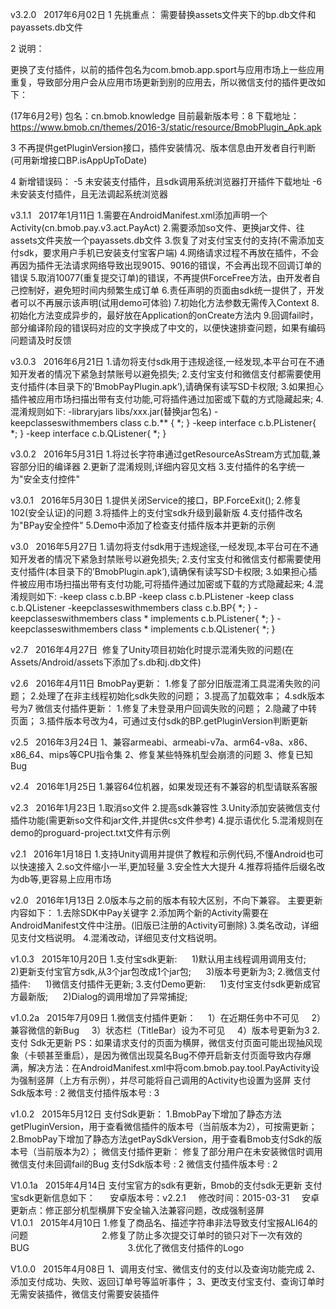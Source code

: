 v3.2.0   2017年6月02日
1 先挑重点：
需要替换assets文件夹下的bp.db文件和payassets.db文件

2 说明：

更换了支付插件，以前的插件包名为com.bmob.app.sport与应用市场上一些应用重复，导致部分用户会从应用市场更新到别的应用去，所以微信支付的插件更改如下：

(17年6月2号)
包名：cn.bmob.knowledge
目前最新版本号：8 
下载地址：https://www.bmob.cn/themes/2016-3/static/resource/BmobPlugin_Apk.apk 


3 不再提供getPluginVersion接口，插件安装情况、版本信息由开发者自行判断(可用新增接口BP.isAppUpToDate)

4 新增错误码：
-5 	未安装支付插件，且sdk调用系统浏览器打开插件下载地址
-6 	未安装支付插件，且无法调起系统浏览器

v3.1.1   2017年1月11日
1.需要在AndroidManifest.xml添加声明一个Activity(cn.bmob.pay.v3.act.PayAct)
2.需要添加so文件、更换jar文件、往assets文件夹放一个payassets.db文件
3.恢复了对支付宝支付的支持(不需添加支付sdk，要求用户手机已安装支付宝客户端)
4.网络请求过程不再放在插件，不会再因为插件无法请求网络导致出现9015、9016的错误，不会再出现不回调订单的错误
5.取消10077(重复提交订单)的错误，不再提供ForceFree方法，由开发者自己控制好，避免短时间内频繁生成订单
6.责任声明的页面由sdk统一提供了，开发者可以不再展示该声明(试用demo可体验)
7.初始化方法参数无需传入Context
8.初始化方法变成异步的，最好放在Application的onCreate方法内
9.回调fail时，部分编译阶段的错误码对应的文字换成了中文的，以便快速排查问题，如果有编码问题请及时反馈

v3.0.3   2016年6月21日
1.请勿将支付sdk用于违规途径,一经发现,本平台可在不通知开发者的情况下紧急封禁账号以避免损失;
2.支付宝支付和微信支付都需要使用支付插件(本目录下的’BmobPayPlugin.apk’),请确保有读写SD卡权限;
3.如果担心插件被应用市场扫描出带有支付功能,可将插件通过加密或下载的方式隐藏起来;
4.混淆规则如下:
-libraryjars libs/xxx.jar(替换jar包名)
-keepclasseswithmembers class c.b.** { *; }
-keep interface c.b.PListener{ *; }
-keep interface c.b.QListener{ *; }

v3.0.2   2016年5月31日
1.将过长字符串通过getResourceAsStream方式加载,兼容部分旧的编译器
2.更新了混淆规则,详细内容见文档
3.支付插件的名字统一为"安全支付控件"

v3.0.1   2016年5月30日
1.提供关闭Service的接口，BP.ForceExit();
2.修复102(安全认证)的问题
3.将插件上的支付宝sdk升级到最新版
4.支付插件改名为"BPay安全控件"
5.Demo中添加了检查支付插件版本并更新的示例

v3.0   2016年5月27日
1.请勿将支付sdk用于违规途径,一经发现,本平台可在不通知开发者的情况下紧急封禁账号以避免损失;
2.支付宝支付和微信支付都需要使用支付插件(本目录下的’BmobPlugin.apk’),请确保有读写SD卡权限;
3.如果担心插件被应用市场扫描出带有支付功能,可将插件通过加密或下载的方式隐藏起来;
4.混淆规则如下:
-keep class c.b.BP
-keep class c.b.PListener
-keep class c.b.QListener
-keepclasseswithmembers class c.b.BP{ *; }
-keepclasseswithmembers class * implements c.b.PListener{ *; }
-keepclasseswithmembers class * implements c.b.QListener{ *; }

v2.7   2016年4月27日
 修复了Unity项目初始化时提示混淆失败的问题(在Assets/Android/assets下添加了s.db和j.db文件)

v2.6   2016年4月11日
BmobPay更新：
1.修复了部分旧版混淆工具混淆失败的问题；
2.处理了在非主线程初始化sdk失败的问题；
3.提高了加载效率；
4.sdk版本号为7
微信支付插件更新：
1.修复了未登录用户回调失败的问题；
2.隐藏了中转页面；
3.插件版本号改为4，可通过支付sdk的BP.getPluginVersion判断更新

v2.5   2016年3月24日
1、兼容armeabi、armeabi-v7a、arm64-v8a、x86、x86_64、mips等CPU指令集 2、修复某些特殊机型会崩溃的问题 3、修复已知Bug 

v2.4   2016年1月25日
1.兼容64位机器，如果发现还有不兼容的机型请联系客服

v2.3   2016年1月23日
1.取消so文件
2.提高sdk兼容性
3.Unity添加安装微信支付插件功能(需更新so文件和jar文件,并提供cs文件参考)
4.提示语优化
5.混淆规则在demo的proguard-project.txt文件有示例

v2.1   2016年1月18日
1.支持Unity调用并提供了教程和示例代码,不懂Android也可以快速接入
2.so文件缩小一半,更加轻量
3.安全性大大提升
4.推荐将插件后缀名改为db等,更容易上应用市场

v2.0   2016年1月13日
2.0版本与之前的版本有较大区别，不向下兼容。
主要更新内容如下：
1.去除SDK中Pay关键字
2.添加两个新的Activity需要在AndroidManifest文件中注册。(旧版已注册的Activity可删除)
3.类名改动，详细见支付文档说明。
4.混淆改动，详细见支付文档说明。

v1.0.3   2015年10月20日
1.支付宝sdk更新:     
	1)默认用主线程调用调用支付;     
	2)更新支付宝官方sdk,从3个jar包改成1个jar包;     
	3)版本号更新为3; 
2.微信支付插件:     
	1)微信支付插件无更新; 
3.支付Demo更新:     
	1)支付宝支付sdk更新成官方最新版;     
	2)Dialog的调用增加了异常捕捉; 

v1.0.2a   2015年7月09日
1.微信支付插件更新：
    1）在近期任务中不可见
    2）兼容微信的新Bug
    3）状态栏（TitleBar）设为不可见
    4）版本号更新为3
2.支付 Sdk无更新
PS：如果请求支付的页面为横屏，微信支付页面可能出现抽风现象（卡顿甚至重启），是因为微信出现莫名Bug不停开启新支付页面导致内存爆满，解决方法：在AndroidManifest.xml中将com.bmob.pay.tool.PayActivity设为强制竖屏（上方有示例），并尽可能将自己调用的Activity也设置为竖屏
支付Sdk版本号 : 2
微信支付插件版本号 : 3

v1.0.2   2015年5月12日
支付Sdk更新： 
1.BmobPay下增加了静态方法getPluginVersion，用于查看微信插件的版本号（当前版本为2），可按需更新； 
2.BmobPay下增加了静态方法getPaySdkVersion，用于查看Bmob支付Sdk的版本号（当前版本为2）； 微信支付插件更新： 修复了部分用户在未安装微信时调用微信支付未回调fail的Bug 
支付Sdk版本号 : 2 
微信支付插件版本号 : 2 

V1.0.1a   2015年4月14日
支付宝官方的sdk有更新，Bmob的支付sdk无更新 
支付宝sdk更新信息如下：     
安卓版本号：v2.2.1    
修改时间：2015-03-31    
安卓更新点：修正部分机型横屏下安全输入法兼容问题，改成强制竖屏     
          
V1.0.1   2015年4月10日
1.修复了商品名、描述字符串非法导致支付宝报ALI64的问题                              
2.修复了防止多次提交订单时的锁只对下一次有效的BUG                                        3.优化了微信支付插件的Logo 

V1.0.0   2015年4月08日
1、调用支付宝、微信支付的支付以及查询功能完成
2、添加支付成功、失败、返回订单号等监听事件；
3、更改支付宝支付、查询订单时无需安装插件，微信支付需要安装插件  

